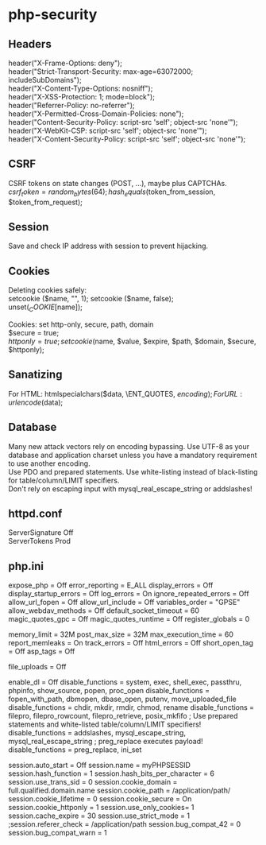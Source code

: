 # php-security

## Headers

header("X-Frame-Options: deny");  
header("Strict-Transport-Security: max-age=63072000; includeSubDomains");  
header("X-Content-Type-Options: nosniff");  
header("X-XSS-Protection: 1; mode=block");  
header("Referrer-Policy: no-referrer");  
header("X-Permitted-Cross-Domain-Policies: none");  
header("Content-Security-Policy: script-src 'self'; object-src 'none'");  
header("X-WebKit-CSP: script-src 'self'; object-src 'none'");  
header("X-Content-Security-Policy: script-src 'self'; object-src 'none'");

## CSRF

CSRF tokens on state changes (POST, ...), maybe plus CAPTCHAs.  
$csrf_token = random_bytes(64);  
hash_equals($token_from_session, $token_from_request);

## Session

Save and check IP address with session to prevent hijacking.

## Cookies

Deleting cookies safely:  
setcookie ($name, "", 1);  
setcookie ($name, false);  
unset($_COOKIE[$name]);

Cookies: set http-only, secure, path, domain  
$secure = true;  
$httponly = true;  
setcookie($name, $value, $expire, $path, $domain, $secure, $httponly);

## Sanatizing

For HTML: htmlspecialchars($data, \ENT_QUOTES, $encoding);  
For URL: urlencode($data);

## Database

Many new attack vectors rely on encoding bypassing. Use UTF-8 as your database and application charset unless you have a mandatory requirement to use another encoding.  
Use PDO and prepared statements. Use white-listing instead of black-listing for table/column/LIMIT specifiers.  
Don't rely on escaping input with mysql_real_escape_string or addslashes!

## httpd.conf

ServerSignature Off  
ServerTokens Prod

## php.ini

expose_php              = Off
error_reporting         = E_ALL
display_errors          = Off
display_startup_errors  = Off
log_errors              = On
ignore_repeated_errors  = Off
allow_url_fopen         = Off
allow_url_include       = Off
variables_order         = "GPSE"
allow_webdav_methods    = Off
default_socket_timeout  = 60
magic_quotes_gpc        = Off
magic_quotes_runtime    = Off
register_globals        = 0

memory_limit            = 32M
post_max_size           = 32M
max_execution_time      = 60
report_memleaks         = On
track_errors            = Off
html_errors             = Off
short_open_tag          = Off
asp_tags                = Off

file_uploads            = Off

enable_dl               = Off
disable_functions       = system, exec, shell_exec, passthru, phpinfo, show_source, popen, proc_open
disable_functions       = fopen_with_path, dbmopen, dbase_open, putenv, move_uploaded_file
disable_functions       = chdir, mkdir, rmdir, chmod, rename
disable_functions       = filepro, filepro_rowcount, filepro_retrieve, posix_mkfifo
; Use prepared statements and white-listed table/column/LIMIT specifiers!
disable_functions       = addslashes, mysql_escape_string, mysql_real_escape_string
; preg_replace executes payload!
disable_functions       = preg_replace, ini_set

session.auto_start      = Off
session.name            = myPHPSESSID
session.hash_function   = 1
session.hash_bits_per_character = 6
session.use_trans_sid   = 0
session.cookie_domain   = full.qualified.domain.name
session.cookie_path     = /application/path/
session.cookie_lifetime = 0
session.cookie_secure   = On
session.cookie_httponly = 1
session.use_only_cookies= 1
session.cache_expire    = 30
session.use_strict_mode = 1
;session.referer_check   = /application/path
session.bug_compat_42 = 0
session.bug_compat_warn = 1
